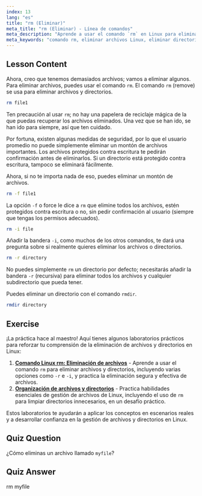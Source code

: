 ```yaml
---
index: 13
lang: "es"
title: "rm (Eliminar)"
meta_title: "rm (Eliminar) - Línea de comandos"
meta_description: "Aprende a usar el comando `rm` en Linux para eliminar de forma segura archivos y directorios. Comprende opciones como -f, -i, -r y rmdir. ¡Comienza tu viaje en Linux!"
meta_keywords: "comando rm, eliminar archivos Linux, eliminar directorios, tutorial Linux, Linux para principiantes, rmdir, guía Linux"
---
```


## Lesson Content

Ahora, creo que tenemos demasiados archivos; vamos a eliminar algunos. Para eliminar archivos, puedes usar el comando `rm`. El comando `rm` (remove) se usa para eliminar archivos y directorios.

```bash
rm file1
```

Ten precaución al usar `rm`; no hay una papelera de reciclaje mágica de la que puedas recuperar los archivos eliminados. Una vez que se han ido, se han ido para siempre, así que ten cuidado.

Por fortuna, existen algunas medidas de seguridad, por lo que el usuario promedio no puede simplemente eliminar un montón de archivos importantes. Los archivos protegidos contra escritura te pedirán confirmación antes de eliminarlos. Si un directorio está protegido contra escritura, tampoco se eliminará fácilmente.

Ahora, si no te importa nada de eso, puedes eliminar un montón de archivos.

```bash
rm -f file1
```

La opción `-f` o force le dice a `rm` que elimine todos los archivos, estén protegidos contra escritura o no, sin pedir confirmación al usuario (siempre que tengas los permisos adecuados).

```bash
rm -i file
```

Añadir la bandera `-i`, como muchos de los otros comandos, te dará una pregunta sobre si realmente quieres eliminar los archivos o directorios.

```bash
rm -r directory
```

No puedes simplemente `rm` un directorio por defecto; necesitarás añadir la bandera `-r` (recursiva) para eliminar todos los archivos y cualquier subdirectorio que pueda tener.

Puedes eliminar un directorio con el comando `rmdir`.

```bash
rmdir directory
```

## Exercise

¡La práctica hace al maestro! Aquí tienes algunos laboratorios prácticos para reforzar tu comprensión de la eliminación de archivos y directorios en Linux:

1. **[Comando Linux rm: Eliminación de archivos](https://labex.io/es/labs/linux-linux-rm-command-file-removing-209741)** - Aprende a usar el comando `rm` para eliminar archivos y directorios, incluyendo varias opciones como `-r` e `-i`, y practica la eliminación segura y efectiva de archivos.
2. **[Organización de archivos y directorios](https://labex.io/es/labs/linux-organizing-files-and-directories-387877)** - Practica habilidades esenciales de gestión de archivos de Linux, incluyendo el uso de `rm` para limpiar directorios innecesarios, en un desafío práctico.

Estos laboratorios te ayudarán a aplicar los conceptos en escenarios reales y a desarrollar confianza en la gestión de archivos y directorios en Linux.

## Quiz Question

¿Cómo eliminas un archivo llamado `myfile`?

## Quiz Answer

rm myfile